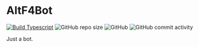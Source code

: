 # AltF4Bot
[![Build Typescript](https://github.com/YueMu1022/MuYue-rewrite/actions/workflows/compile.yml/badge.svg)](https://github.com/YueMu1022/MuYue-rewrite/actions/workflows/compile.yml)
![GitHub repo size](https://img.shields.io/github/repo-size/YueMu1022/AltF4Bot)
![GitHub](https://img.shields.io/github/license/YueMu1022/AltF4Bot)
![GitHub commit activity](https://img.shields.io/github/commit-activity/w/YueMu1022/AltF4Bot)

Just a bot.
